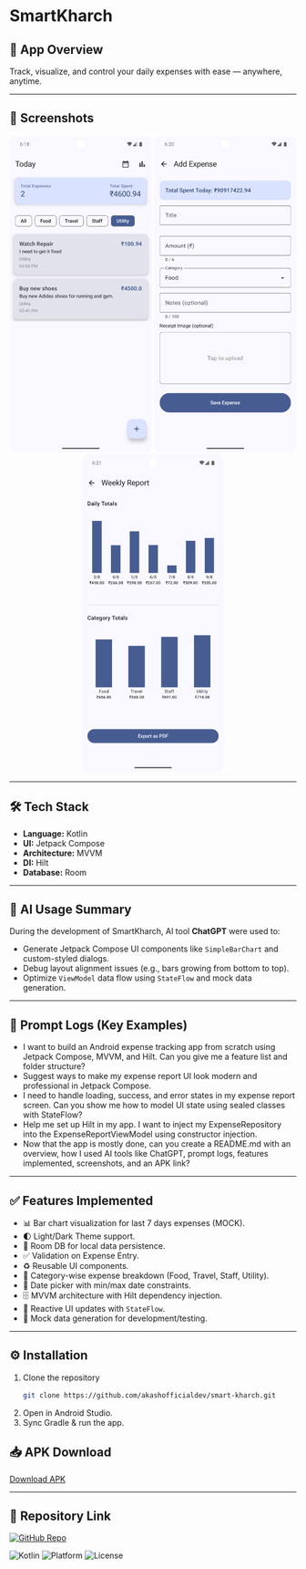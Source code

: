 # SmartKharch

## 📌 App Overview
Track, visualize, and control your daily expenses with ease — anywhere, anytime.

---

## 📸 Screenshots
<p align="center">
  <img src="screenshots/ExpenseList.png" width="250"/>
  <img src="screenshots/AddExpense.png" width="250"/>
  <img src="screenshots/ExpenseReport.png" width="250"/>
</p>

---

## 🛠 Tech Stack
- **Language:** Kotlin
- **UI:** Jetpack Compose
- **Architecture:** MVVM
- **DI:** Hilt
- **Database:** Room

---

## 🤖 AI Usage Summary
During the development of SmartKharch, AI tool **ChatGPT** were used to:
- Generate Jetpack Compose UI components like `SimpleBarChart` and custom-styled dialogs.
- Debug layout alignment issues (e.g., bars growing from bottom to top).
- Optimize `ViewModel` data flow using `StateFlow` and mock data generation.

---

## 📝 Prompt Logs (Key Examples)
- I want to build an Android expense tracking app from scratch using Jetpack Compose, MVVM, and Hilt. Can you give me a feature list and folder structure?
- Suggest ways to make my expense report UI look modern and professional in Jetpack Compose.
- I need to handle loading, success, and error states in my expense report screen. Can you show me how to model UI state using sealed classes with StateFlow?
- Help me set up Hilt in my app. I want to inject my ExpenseRepository into the ExpenseReportViewModel using constructor injection.
- Now that the app is mostly done, can you create a README.md with an overview, how I used AI tools like ChatGPT, prompt logs, features implemented, screenshots, and an APK link?

---

## ✅ Features Implemented
- 📊 Bar chart visualization for last 7 days expenses (MOCK).
- 🌓 Light/Dark Theme support.
- 💾 Room DB for local data persistence.
- ✅ Validation on Expense Entry.
- ♻️ Reusable UI components.
- 📂 Category-wise expense breakdown (Food, Travel, Staff, Utility).
- 📅 Date picker with min/max date constraints.
- 🗄 MVVM architecture with Hilt dependency injection.
- 🔄 Reactive UI updates with `StateFlow`.
- 🧪 Mock data generation for development/testing.

---

## ⚙️ Installation
1. Clone the repository
   ```bash
   git clone https://github.com/akashofficialdev/smart-kharch.git
2. Open in Android Studio.
3. Sync Gradle & run the app.

## 📥 APK Download
[Download APK](https://www.dropbox.com/scl/fi/zjo6je0scubbpno8r7x2c/SmartKharch.apk?rlkey=lxh6o0nvkeurds01jgbh0wlzm&st=vr7tcqjd&dl=0)

---

## 🔗 Repository Link
[![GitHub Repo](https://img.shields.io/badge/View%20on%20GitHub-000?logo=github&logoColor=white)](https://github.com/akashofficialdev/smart-kharch)

![Kotlin](https://img.shields.io/badge/Kotlin-1.9-orange?logo=kotlin)
![Platform](https://img.shields.io/badge/Platform-Android-green?logo=android)
![License](https://img.shields.io/badge/License-MIT-blue)
